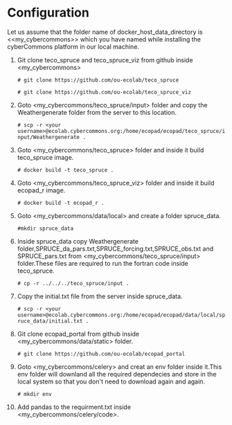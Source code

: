 Configuration
==============

Let us assume that the folder name of docker_host_data_directory is <<my_cybercommons>> which you have named while installing the cyberCommons platform in our local machine.

1. Git clone teco_spruce and teco_spruce_viz from github inside <my_cybercommons>
   

     `# git clone https://github.com/ou-ecolab/teco_spruce`

     `# git clone https://github.com/ou-ecolab/teco_spruce_viz`

2. Goto <my_cybercommons/teco_spruce/input> folder and copy the Weathergenerate folder from the server to this location. 
   
     `# scp -r <your username>@ecolab.cybercommons.org:/home/ecopad/ecopad/teco_spruce/input/Weathergenerate .`

3. Goto <my_cybercommons/teco_spruce> folder and inside it build teco_spruce image.

     `# docker build -t teco_spruce .`

4. Goto <my_cybercommons/teco_spruce_viz> folder and inside it build ecopad_r image.

     `# docker build -t ecopad_r .`

5. Goto <my_cybercommons/data/local> and create a folder spruce_data.

     `#mkdir spruce_data`


6. Inside spruce_data copy Weathergenerate folder,SPRUCE_da_pars.txt,SPRUCE_forcing.txt,SPRUCE_obs.txt and SPRUCE_pars.txt  from          <my_cybercommons/teco_spruce/input> folder.These files are required to run the fortran code inside teco_spruce. 
 
    `# cp -r ../../../teco_spruce/input .`

7. Copy the initial.txt file from the server inside spruce_data.
 
   `# scp -r <your username>@ecolab.cybercommons.org:/home/ecopad/ecopad/data/local/spruce_data/initial.txt .`

8. Git clone ecopad_portal from github inside <my_cybercommons/data/static> folder.
 
    `# git clone https://github.com/ou-ecolab/ecopad_portal`

9. Goto <my_cybercommons/celery> and creat an env folder inside it.This env folder will downland all the required dependecies and store in the local system so that you don't need to download again and again.

    `# mkdir env`

10. Add pandas to the requirment.txt inside <my_cybercommons/celery/code>.
